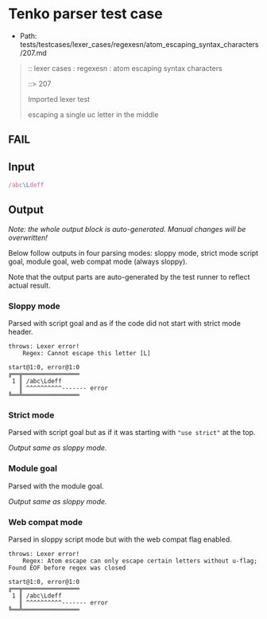 # Tenko parser test case

- Path: tests/testcases/lexer_cases/regexesn/atom_escaping_syntax_characters/207.md

> :: lexer cases : regexesn : atom escaping syntax characters
>
> ::> 207
>
> Imported lexer test
>
> escaping a single uc letter in the middle

## FAIL

## Input

`````js
/abc\Ldeff
`````

## Output

_Note: the whole output block is auto-generated. Manual changes will be overwritten!_

Below follow outputs in four parsing modes: sloppy mode, strict mode script goal, module goal, web compat mode (always sloppy).

Note that the output parts are auto-generated by the test runner to reflect actual result.

### Sloppy mode

Parsed with script goal and as if the code did not start with strict mode header.

`````
throws: Lexer error!
    Regex: Cannot escape this letter [L]

start@1:0, error@1:0
╔══╦════════════════
 1 ║ /abc\Ldeff
   ║ ^^^^^^^^^^------- error
╚══╩════════════════

`````

### Strict mode

Parsed with script goal but as if it was starting with `"use strict"` at the top.

_Output same as sloppy mode._

### Module goal

Parsed with the module goal.

_Output same as sloppy mode._

### Web compat mode

Parsed in sloppy script mode but with the web compat flag enabled.

`````
throws: Lexer error!
    Regex: Atom escape can only escape certain letters without u-flag; Found EOF before regex was closed

start@1:0, error@1:0
╔══╦════════════════
 1 ║ /abc\Ldeff
   ║ ^^^^^^^^^^------- error
╚══╩════════════════

`````

